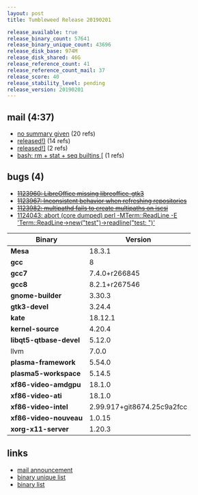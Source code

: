 ```yaml
---
layout: post
title: Tumbleweed Release 20190201

release_available: true
release_binary_count: 57641
release_binary_unique_count: 43696
release_disk_base: 974M
release_disk_shared: 46G
release_reference_count: 41
release_reference_count_mail: 37
release_score: 40
release_stability_level: pending
release_version: 20190201
---
```


## mail (4:37)

- [no summary given](https://lists.opensuse.org/opensuse-factory/2019-02/msg00064.html) (20 refs)
- [released!)](https://lists.opensuse.org/opensuse-factory/2019-02/msg00083.html) (14 refs)
- [released!\]](https://lists.opensuse.org/opensuse-factory/2019-02/msg00089.html) (2 refs)
- [bash: rm + stat + seq builtins \[](https://lists.opensuse.org/opensuse-factory/2019-02/msg00087.html) (1 refs)

## bugs (4)

<!--more-->

- ~~[1123960: LibreOffice missing libreoffice-gtk3](https://bugzilla.opensuse.org/show_bug.cgi?id=1123960)~~
- ~~[1123967: Inconsistent behavior when refreshing repositories](https://bugzilla.opensuse.org/show_bug.cgi?id=1123967)~~
- ~~[1123982: multipathd fails to create multipaths on iscsi](https://bugzilla.opensuse.org/show_bug.cgi?id=1123982)~~
- [1124043: abort (core dumped)  perl -MTerm::ReadLine -E 'Term::ReadLine->new("test")->readline("test: ")'](https://bugzilla.opensuse.org/show_bug.cgi?id=1124043)

Binary | Version
--- | ---
**Mesa** | 18.3.1
**gcc** | 8
**gcc7** | 7.4.0+r266845
**gcc8** | 8.2.1+r267546
**gnome-builder** | 3.30.3
**gtk3-devel** | 3.24.4
**kate** | 18.12.1
**kernel-source** | 4.20.4
**libqt5-qtbase-devel** | 5.12.0
llvm | 7.0.0
**plasma-framework** | 5.54.0
**plasma5-workspace** | 5.14.5
**xf86-video-amdgpu** | 18.1.0
**xf86-video-ati** | 18.1.0
**xf86-video-intel** | 2.99.917+git8674.25c9a2fcc
**xf86-video-nouveau** | 1.0.15
**xorg-x11-server** | 1.20.3

## links

- [mail announcement](https://lists.opensuse.org/opensuse-factory/2019-02/msg00063.html)
- [binary unique list](http://download.tumbleweed.boombatower.com/20190201/rpm.unique.list)
- [binary list](http://download.tumbleweed.boombatower.com/20190201/rpm.list)
